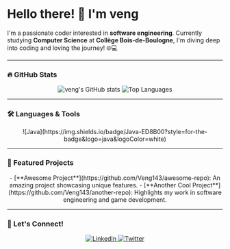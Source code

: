 # Hello there! 👋 I'm **veng** 

I'm a passionate coder interested in **software engineering**. Currently studying **Computer Science** at **Collège Bois-de-Boulogne**, I'm diving deep into coding and loving the journey! 🌐💻 

---

### 🔥 GitHub Stats
<p align="center">
  <img src="https://github-readme-stats.vercel.app/api?username=Veng143&show_icons=true&theme=holi" alt="veng's GitHub stats" />
  <img src="https://github-readme-stats.vercel.app/api/top-langs/?username=Veng143&layout=compact&theme=holi" alt="Top Languages" />
</p>

---

### 🛠️ Languages & Tools
<p align="center">
  ![Java](https://img.shields.io/badge/Java-ED8B00?style=for-the-badge&logo=java&logoColor=white)
</p>

---

### 📌 Featured Projects
<p align="center">
  - [**Awesome Project**](https://github.com/Veng143/awesome-repo): An amazing project showcasing unique features.
  - [**Another Cool Project**](https://github.com/Veng143/another-repo): Highlights my work in software engineering and game development.
</p>

---

### 🤝 Let's Connect!
<p align="center">
  <a href="https://www.linkedin.com/in/tony-khabbaz-3554b4235/">
    <img src="https://img.shields.io/badge/LinkedIn-0A66C2?style=for-the-badge&logo=linkedin&logoColor=white" alt="LinkedIn" />
  </a>
  <a href="https://twitter.com/your-twitter-handle">
    <img src="https://img.shields.io/badge/Twitter-1DA1F2?style=for-the-badge&logo=twitter&logoColor=white" alt="Twitter" />
  </a>
</p>
